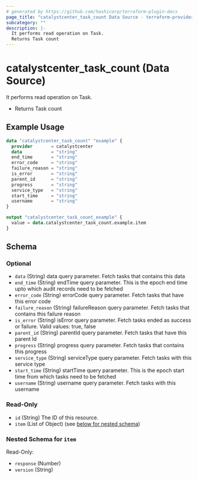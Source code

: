 ```yaml
---
# generated by https://github.com/hashicorp/terraform-plugin-docs
page_title: "catalystcenter_task_count Data Source - terraform-provider-catalystcenter"
subcategory: ""
description: |-
  It performs read operation on Task.
  Returns Task count
---
```


# catalystcenter_task_count (Data Source)

It performs read operation on Task.

- Returns Task count

## Example Usage

```terraform
data "catalystcenter_task_count" "example" {
  provider       = catalystcenter
  data           = "string"
  end_time       = "string"
  error_code     = "string"
  failure_reason = "string"
  is_error       = "string"
  parent_id      = "string"
  progress       = "string"
  service_type   = "string"
  start_time     = "string"
  username       = "string"
}

output "catalystcenter_task_count_example" {
  value = data.catalystcenter_task_count.example.item
}
```

<!-- schema generated by tfplugindocs -->
## Schema

### Optional

- `data` (String) data query parameter. Fetch tasks that contains this data
- `end_time` (String) endTime query parameter. This is the epoch end time upto which audit records need to be fetched
- `error_code` (String) errorCode query parameter. Fetch tasks that have this error code
- `failure_reason` (String) failureReason query parameter. Fetch tasks that contains this failure reason
- `is_error` (String) isError query parameter. Fetch tasks ended as success or failure. Valid values: true, false
- `parent_id` (String) parentId query parameter. Fetch tasks that have this parent Id
- `progress` (String) progress query parameter. Fetch tasks that contains this progress
- `service_type` (String) serviceType query parameter. Fetch tasks with this service type
- `start_time` (String) startTime query parameter. This is the epoch start time from which tasks need to be fetched
- `username` (String) username query parameter. Fetch tasks with this username

### Read-Only

- `id` (String) The ID of this resource.
- `item` (List of Object) (see [below for nested schema](#nestedatt--item))

<a id="nestedatt--item"></a>
### Nested Schema for `item`

Read-Only:

- `response` (Number)
- `version` (String)
